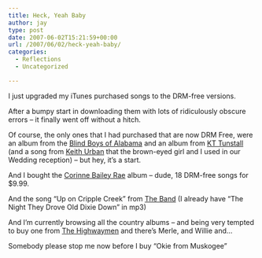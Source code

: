 ```yaml
---
title: Heck, Yeah Baby
author: jay
type: post
date: 2007-06-02T15:21:59+00:00
url: /2007/06/02/heck-yeah-baby/
categories:
  - Reflections
  - Uncategorized

---
```

I just upgraded my iTunes purchased songs to the DRM-free versions.

After a bumpy start in downloading them with lots of ridiculously obscure errors &#8211; it finally went off without a hitch.

Of course, the only ones that I had purchased that are now DRM Free, were an album from the [Blind Boys of Alabama][1] and an album from [KT Tunstall][2] (and a song from [Keith Urban][3] that the brown-eyed girl and I used in our Wedding reception) &#8211; but hey, it’s a start.

And I bought the [Corinne Bailey Rae][4] album &#8211; dude, 18 DRM-free songs for $9.99.

And the song “Up on Cripple Creek” from [The Band][5] (I already have “The Night They Drove Old Dixie Down” in mp3)

And I’m currently browsing all the country albums &#8211; and being very tempted to buy one from [The Highwaymen][6] and there’s Merle, and Willie and…

Somebody please stop me now before I buy “Okie from Muskogee”

 [1]: http://en.wikipedia.org/wiki/The_Blind_Boys_of_Alabama
 [2]: http://en.wikipedia.org/wiki/KT_Tunstall
 [3]: http://en.wikipedia.org/wiki/Keith_Urban
 [4]: http://en.wikipedia.org/wiki/Corinne_Bailey_Rae
 [5]: http://en.wikipedia.org/wiki/The_Band
 [6]: http://en.wikipedia.org/wiki/The_Highwaymen_%28country_supergroup%29